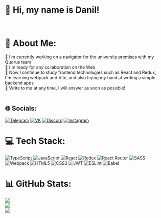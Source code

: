 # 👋 Hi, my name is Danil!
<br>

# 💫 About Me:
🔭 I’m currently working on a navigator for the university premises with my Quorus team<br>👯 I'm ready for any collaboration on the Web<br>🌱 Now I continue to study frontend technologies such as React and Redux, I'm learning webpack and Vite, and also trying my hand at writing a simple backend apps<br>💬 Write to me at any time, I will answer as soon as possible! <br>
<br>


## 🌐 Socials:
[![Telegram](https://img.shields.io/badge/Telegram-2CA5E0?style=for-the-badge&logo=telegram&logoColor=white)](https://t.me/Danilka_grra) [![VK](https://img.shields.io/badge/VK-0077FF?style=for-the-badge&logo=VK&logoColor=white)](https://vk.com/danilgribanov2002) [![Discord](https://img.shields.io/badge/Discord-%237289DA.svg?logo=discord&logoColor=white&style=for-the-badge)](https://discord.gg/Danilka#6032) [![Instagram](https://img.shields.io/badge/Instagram-%23E4405F.svg?logo=Instagram&logoColor=white&style=for-the-badge)](https://instagram.com/dgribanov_1) 

# 💻 Tech Stack:
![TypeScript](https://img.shields.io/badge/typescript-%23007ACC.svg?style=for-the-badge&logo=typescript&logoColor=white) ![JavaScript](https://img.shields.io/badge/javascript-%23323330.svg?style=for-the-badge&logo=javascript&logoColor=%23F7DF1E) ![React](https://img.shields.io/badge/react-%2320232a.svg?style=for-the-badge&logo=react&logoColor=%2361DAFB) ![Redux](https://img.shields.io/badge/redux-%23593d88.svg?style=for-the-badge&logo=redux&logoColor=white) ![React Router](https://img.shields.io/badge/React_Router-CA4245?style=for-the-badge&logo=react-router&logoColor=white) ![SASS](https://img.shields.io/badge/SASS-hotpink.svg?style=for-the-badge&logo=SASS&logoColor=white) ![Webpack](https://img.shields.io/badge/webpack-%238DD6F9.svg?style=for-the-badge&logo=webpack&logoColor=black) ![HTML5](https://img.shields.io/badge/html5-%23E34F26.svg?style=for-the-badge&logo=html5&logoColor=white) ![CSS3](https://img.shields.io/badge/css3-%231572B6.svg?style=for-the-badge&logo=css3&logoColor=white) ![JWT](https://img.shields.io/badge/JWT-black?style=for-the-badge&logo=JSON%20web%20tokens) ![ESLint](https://img.shields.io/badge/ESLint-4B3263?style=for-the-badge&logo=eslint&logoColor=white) ![Babel](https://img.shields.io/badge/Babel-F9DC3e?style=for-the-badge&logo=babel&logoColor=black)
# 📊 GitHub Stats:
![](https://github-readme-stats.vercel.app/api?username=Gribanov-Danil&theme=dracula&hide_border=false&include_all_commits=true&count_private=true)<br/>
![](https://github-readme-streak-stats.herokuapp.com/?user=Gribanov-Danil&theme=dracula&hide_border=false)<br/>
![](https://github-readme-stats.vercel.app/api/top-langs/?username=Gribanov-Danil&theme=dracula&hide_border=false&include_all_commits=true&count_private=true&layout=compact)

